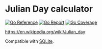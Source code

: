 # Julian Day calculator

[![Go Reference](https://pkg.go.dev/badge/image)](https://pkg.go.dev/github.com/ncruces/julianday)
[![Go Report](https://goreportcard.com/badge/github.com/ncruces/julianday)](https://goreportcard.com/report/github.com/ncruces/julianday)
[![Go Coverage](https://github.com/ncruces/julianday/wiki/coverage.svg)](https://raw.githack.com/wiki/ncruces/julianday/coverage.html)

https://en.wikipedia.org/wiki/Julian_day

Compatible with [SQLite](https://www.sqlite.org/lang_datefunc.html).

